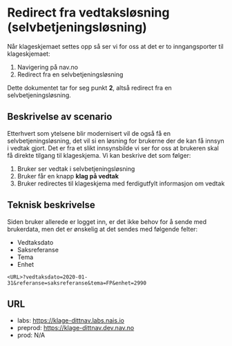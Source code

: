 # Redirect fra vedtaksløsning (selvbetjeningsløsning)
Når klageskjemaet settes opp så ser vi for oss at det er to inngangsporter til klageskjemaet:

1. Navigering på nav.no
2. Redirect fra en selvbetjeningsløsning

Dette dokumentet tar for seg punkt **2**, altså redirect fra en selvbetjeningsløsning.

## Beskrivelse av scenario
Etterhvert som ytelsene blir modernisert vil de også få en selvbetjeningsløsning, det vil si en 
løsning for brukerne der de kan få innsyn i vedtak gjort. Det er fra et slikt innsynsbilde vi ser
for oss at brukeren skal få direkte tilgang til klageskjema. Vi kan beskrive det som følger:

1. Bruker ser vedtak i selvbetjeningsløsning
2. Bruker får en knapp **klag på vedtak**
3. Bruker redirectes til klageskjema med ferdigutfylt informasjon om vedtak

## Teknisk beskrivelse
Siden bruker allerede er logget inn, er det ikke behov for å sende med brukerdata,
men det er ønskelig at det sendes med følgende felter:
* Vedtaksdato
* Saksreferanse
* Tema
* Enhet

```
<URL>?vedtaksdato=2020-01-31&referanse=saksreferanse&tema=FP&enhet=2990
```

## URL
* labs: https://klage-dittnav.labs.nais.io
* preprod: https://klage-dittnav.dev.nav.no
* prod: N/A
